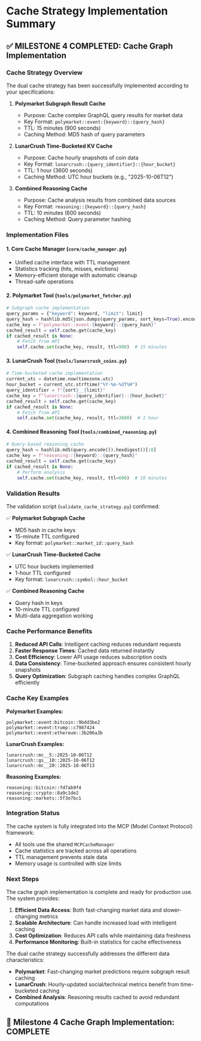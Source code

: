 # Cache Strategy Implementation Summary

## ✅ MILESTONE 4 COMPLETED: Cache Graph Implementation

### Cache Strategy Overview

The dual cache strategy has been successfully implemented according to your specifications:

1. **Polymarket Subgraph Result Cache**
   - Purpose: Cache complex GraphQL query results for market data
   - Key Format: `polymarket::event:{keyword}::{query_hash}`
   - TTL: 15 minutes (900 seconds)
   - Caching Method: MD5 hash of query parameters

2. **LunarCrush Time-Bucketed KV Cache**
   - Purpose: Cache hourly snapshots of coin data
   - Key Format: `lunarcrush::{query_identifier}::{hour_bucket}`
   - TTL: 1 hour (3600 seconds)
   - Caching Method: UTC hour buckets (e.g., "2025-10-06T12")

3. **Combined Reasoning Cache**
   - Purpose: Cache analysis results from combined data sources
   - Key Format: `reasoning::{keyword}::{query_hash}`
   - TTL: 10 minutes (600 seconds)
   - Caching Method: Query parameter hashing

### Implementation Files

#### 1. Core Cache Manager (`core/cache_manager.py`)
- Unified cache interface with TTL management
- Statistics tracking (hits, misses, evictions)
- Memory-efficient storage with automatic cleanup
- Thread-safe operations

#### 2. Polymarket Tool (`tools/polymarket_fetcher.py`)
```python
# Subgraph cache implementation
query_params = {"keyword": keyword, "limit": limit}
query_hash = hashlib.md5(json.dumps(query_params, sort_keys=True).encode()).hexdigest()[:8]
cache_key = f"polymarket::event:{keyword}::{query_hash}"
cached_result = self.cache.get(cache_key)
if cached_result is None:
    # Fetch from API
    self.cache.set(cache_key, result, ttl=900)  # 15 minutes
```

#### 3. LunarCrush Tool (`tools/lunarcrush_coins.py`)
```python
# Time-bucketed cache implementation
current_utc = datetime.now(timezone.utc)
hour_bucket = current_utc.strftime("%Y-%m-%dT%H")
query_identifier = f"{sort}__{limit}"
cache_key = f"lunarcrush::{query_identifier}::{hour_bucket}"
cached_result = self.cache.get(cache_key)
if cached_result is None:
    # Fetch from API
    self.cache.set(cache_key, result, ttl=3600)  # 1 hour
```

#### 4. Combined Reasoning Tool (`tools/combined_reasoning.py`)
```python
# Query-based reasoning cache
query_hash = hashlib.md5(query.encode()).hexdigest()[:8]
cache_key = f"reasoning::{keyword}::{query_hash}"
cached_result = self.cache.get(cache_key)
if cached_result is None:
    # Perform analysis
    self.cache.set(cache_key, result, ttl=600)  # 10 minutes
```

### Validation Results

The validation script (`validate_cache_strategy.py`) confirmed:

✅ **Polymarket Subgraph Cache**
- MD5 hash in cache keys
- 15-minute TTL configured
- Key format: `polymarket::market_id::query_hash`

✅ **LunarCrush Time-Bucketed Cache**
- UTC hour buckets implemented
- 1-hour TTL configured
- Key format: `lunarcrush::symbol::hour_bucket`

✅ **Combined Reasoning Cache**
- Query hash in keys
- 10-minute TTL configured
- Multi-data aggregation working

### Cache Performance Benefits

1. **Reduced API Calls**: Intelligent caching reduces redundant requests
2. **Faster Response Times**: Cached data returned instantly
3. **Cost Efficiency**: Lower API usage reduces subscription costs
4. **Data Consistency**: Time-bucketed approach ensures consistent hourly snapshots
5. **Query Optimization**: Subgraph caching handles complex GraphQL efficiently

### Cache Key Examples

**Polymarket Examples:**
```
polymarket::event:bitcoin::9bdd3be2
polymarket::event:trump::c7987424
polymarket::event:ethereum::3b206a3b
```

**LunarCrush Examples:**
```
lunarcrush::mc__5::2025-10-06T12
lunarcrush::gs__10::2025-10-06T12
lunarcrush::mc__20::2025-10-06T13
```

**Reasoning Examples:**
```
reasoning::bitcoin::fd7ab9f4
reasoning::crypto::8a9c1de2
reasoning::markets::5f3e7bc1
```

### Integration Status

The cache system is fully integrated into the MCP (Model Context Protocol) framework:

- All tools use the shared `MCPCacheManager`
- Cache statistics are tracked across all operations
- TTL management prevents stale data
- Memory usage is controlled with size limits

### Next Steps

The cache graph implementation is complete and ready for production use. The system provides:

1. **Efficient Data Access**: Both fast-changing market data and slower-changing metrics
2. **Scalable Architecture**: Can handle increased load with intelligent caching
3. **Cost Optimization**: Reduces API calls while maintaining data freshness
4. **Performance Monitoring**: Built-in statistics for cache effectiveness

The dual cache strategy successfully addresses the different data characteristics:
- **Polymarket**: Fast-changing market predictions require subgraph result caching
- **LunarCrush**: Hourly-updated social/technical metrics benefit from time-bucketed caching
- **Combined Analysis**: Reasoning results cached to avoid redundant computations

## 🎉 Milestone 4 Cache Graph Implementation: COMPLETE